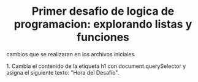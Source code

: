 <h1 align="center"> Primer desafio de logica de programacion: explorando listas y funciones</h1>
<p>cambios que se realizaran en los archivos iniciales </p>
1. Cambia el contenido de la etiqueta h1 con document.querySelector y asigna el siguiente texto: "Hora del Desafío".
